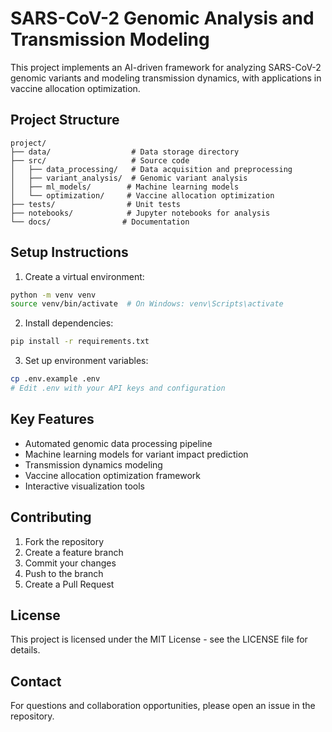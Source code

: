 # SARS-CoV-2 Genomic Analysis and Transmission Modeling

This project implements an AI-driven framework for analyzing SARS-CoV-2 genomic variants and modeling transmission dynamics, with applications in vaccine allocation optimization.

## Project Structure

```
project/
├── data/                  # Data storage directory
├── src/                   # Source code
│   ├── data_processing/   # Data acquisition and preprocessing
│   ├── variant_analysis/  # Genomic variant analysis
│   ├── ml_models/        # Machine learning models
│   └── optimization/     # Vaccine allocation optimization
├── tests/                # Unit tests
├── notebooks/            # Jupyter notebooks for analysis
└── docs/                # Documentation
```

## Setup Instructions

1. Create a virtual environment:
```bash
python -m venv venv
source venv/bin/activate  # On Windows: venv\Scripts\activate
```

2. Install dependencies:
```bash
pip install -r requirements.txt
```

3. Set up environment variables:
```bash
cp .env.example .env
# Edit .env with your API keys and configuration
```

## Key Features

- Automated genomic data processing pipeline
- Machine learning models for variant impact prediction
- Transmission dynamics modeling
- Vaccine allocation optimization framework
- Interactive visualization tools

## Contributing

1. Fork the repository
2. Create a feature branch
3. Commit your changes
4. Push to the branch
5. Create a Pull Request

## License

This project is licensed under the MIT License - see the LICENSE file for details.

## Contact

For questions and collaboration opportunities, please open an issue in the repository. 